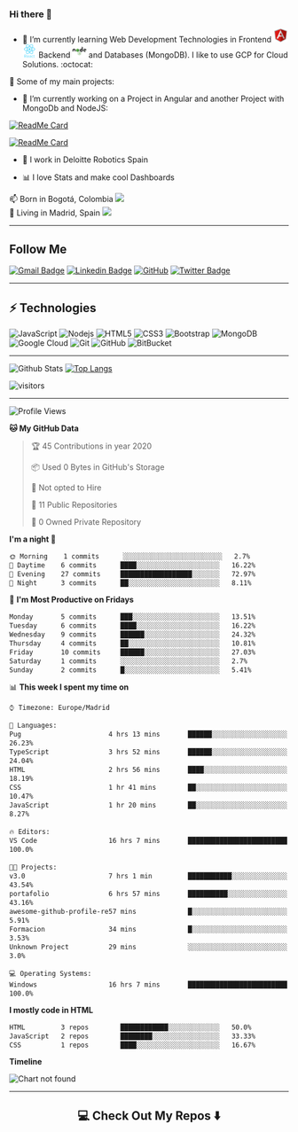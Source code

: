 ### Hi there 👋

- 🌱 I’m currently learning Web Development Technologies in Frontend <img src="https://raw.githubusercontent.com/devicons/devicon/master/icons/angularjs/angularjs-original.svg" alt="angular-js" width="25" height="25" />  <img src="https://raw.githubusercontent.com/devicons/devicon/master/icons/react/react-original-wordmark.svg" alt="react" width="25" height="25" /> Backend <img src="https://raw.githubusercontent.com/devicons/devicon/master/icons/nodejs/nodejs-original-wordmark.svg" alt="nodejs" width="25" height="25" />
 and Databases (MongoDB). I like to use GCP for Cloud Solutions. :octocat:

🚀 Some of my main projects:

- 🔭 I’m currently working on a Project in Angular and another Project with MongoDb and NodeJS:

[![ReadMe Card](https://github-readme-stats.vercel.app/api/pin/?username=minoveaz&repo=angular-web-portfolio)](https://github.com/minoveaz/angular-web-portfolio)

[![ReadMe Card](https://github-readme-stats.vercel.app/api/pin/?username=minoveaz&repo=node-app)](https://github.com/minoveaz/node-app)


-  🤖 I work in Deloitte Robotics Spain

- :bar_chart: I love Stats and make cool Dashboards

<p> 
📫  Born in Bogotá, Colombia <img src="https://image.flaticon.com/icons/svg/197/197575.svg" width="13"/>
<br>
📌  Living in Madrid, Spain <img src="https://image.flaticon.com/icons/svg/197/197593.svg" width="13"/>
</p>

<hr>

## Follow Me


[![Gmail Badge](https://img.shields.io/badge/-ing.miller.vega@gmail.com-c14438?style=flat-square&logo=Gmail&logoColor=white&link=mailto:ing.miller.vega@gmail.com)](mailto:ing.miller.vega@gmail.com)
[![Linkedin Badge](https://img.shields.io/badge/-minoveaz-blue?style=flat-square&logo=Linkedin&logoColor=white&link=https://www.linkedin.com/in/minoveaz/)](https://www.linkedin.com/in/minoveaz/)
[![GitHub](https://img.shields.io/badge/-GitHub-181717?style=flat-square&logo=github&logoColor=white&link=https://github.com/minoveaz)](https://github.com/minoveaz)
[![Twitter Badge](https://img.shields.io/badge/-@minoveaz-00acee?style=flat&logo=Twitter&logoColor=white)](https://twitter.com/intent/follow?screen_name=minoveaz "Follow on Twitter")

<hr>

## ⚡ Technologies

![JavaScript](https://img.shields.io/badge/-JavaScript-black?style=flat-square&logo=javascript)
![Nodejs](https://img.shields.io/badge/-Nodejs-black?style=flat-square&logo=Node.js)
![HTML5](https://img.shields.io/badge/-HTML5-E34F26?style=flat-square&logo=html5&logoColor=white)
![CSS3](https://img.shields.io/badge/-CSS3-1572B6?style=flat-square&logo=css3)
![Bootstrap](https://img.shields.io/badge/-Bootstrap-563D7C?style=flat-square&logo=bootstrap)
![MongoDB](https://img.shields.io/badge/-MongoDB-black?style=flat-square&logo=mongodb)
![Google Cloud](https://img.shields.io/badge/Google%20Cloud-black?style=flat-square&logo=google-cloud)
![Git](https://img.shields.io/badge/-Git-black?style=flat-square&logo=git)
![GitHub](https://img.shields.io/badge/-GitHub-181717?style=flat-square&logo=github)
![BitBucket](https://img.shields.io/badge/-BitBucket-darkblue?style=flat-square&logo=bitbucket)

<hr>

![Github Stats](https://github-readme-stats.vercel.app/api?username=minoveaz&count_private=true&show_icons=true)
[![Top Langs](https://github-readme-stats.vercel.app/api/top-langs/?username=minoveaz&layout=compact)](https://github.com/anuraghazra/github-readme-stats)

![visitors](https://visitor-badge.glitch.me/badge?page_id=minoveaz)

<hr>

<!--START_SECTION:waka-->
![Profile Views](http://img.shields.io/badge/Profile%20Views-111-blue)

**🐱 My GitHub Data** 

> 🏆 45 Contributions in year 2020
 > 
> 📦 Used 0 Bytes in GitHub's Storage 
 > 
> 🚫 Not opted to Hire
 > 
> 📜 11 Public Repositories 
 > 
> 🔑 0 Owned Private Repository 
 > 
**I'm a night 🦉** 

```text
🌞 Morning    1 commits      ░░░░░░░░░░░░░░░░░░░░░░░░░   2.7% 
🌆 Daytime    6 commits      ████░░░░░░░░░░░░░░░░░░░░░   16.22% 
🌃 Evening    27 commits     ██████████████████░░░░░░░   72.97% 
🌙 Night      3 commits      ██░░░░░░░░░░░░░░░░░░░░░░░   8.11%

```
📅 **I'm Most Productive on Fridays** 

```text
Monday       5 commits      ███░░░░░░░░░░░░░░░░░░░░░░   13.51% 
Tuesday      6 commits      ████░░░░░░░░░░░░░░░░░░░░░   16.22% 
Wednesday    9 commits      ██████░░░░░░░░░░░░░░░░░░░   24.32% 
Thursday     4 commits      ██░░░░░░░░░░░░░░░░░░░░░░░   10.81% 
Friday       10 commits     ██████░░░░░░░░░░░░░░░░░░░   27.03% 
Saturday     1 commits      ░░░░░░░░░░░░░░░░░░░░░░░░░   2.7% 
Sunday       2 commits      █░░░░░░░░░░░░░░░░░░░░░░░░   5.41%

```


📊 **This week I spent my time on** 

```text
⌚︎ Timezone: Europe/Madrid

💬 Languages: 
Pug                      4 hrs 13 mins       ██████░░░░░░░░░░░░░░░░░░░   26.23% 
TypeScript               3 hrs 52 mins       ██████░░░░░░░░░░░░░░░░░░░   24.04% 
HTML                     2 hrs 56 mins       ████░░░░░░░░░░░░░░░░░░░░░   18.19% 
CSS                      1 hr 41 mins        ██░░░░░░░░░░░░░░░░░░░░░░░   10.47% 
JavaScript               1 hr 20 mins        ██░░░░░░░░░░░░░░░░░░░░░░░   8.27%

🔥 Editors: 
VS Code                  16 hrs 7 mins       █████████████████████████   100.0%

🐱‍💻 Projects: 
v3.0                     7 hrs 1 min         ███████████░░░░░░░░░░░░░░   43.54% 
portafolio               6 hrs 57 mins       ██████████░░░░░░░░░░░░░░░   43.16% 
awesome-github-profile-re57 mins             █░░░░░░░░░░░░░░░░░░░░░░░░   5.91% 
Formacion                34 mins             █░░░░░░░░░░░░░░░░░░░░░░░░   3.53% 
Unknown Project          29 mins             ░░░░░░░░░░░░░░░░░░░░░░░░░   3.0%

💻 Operating Systems: 
Windows                  16 hrs 7 mins       █████████████████████████   100.0%

```

**I mostly code in HTML** 

```text
HTML         3 repos        ████████████░░░░░░░░░░░░░   50.0% 
JavaScript   2 repos        ████████░░░░░░░░░░░░░░░░░   33.33% 
CSS          1 repos        ████░░░░░░░░░░░░░░░░░░░░░   16.67%

```


**Timeline**

![Chart not found](https://github.com/minoveaz/minoveaz/blob/master/charts/bar_graph.png) 


<!--END_SECTION:waka-->

<hr>

<h2  align="center">💻 Check Out My Repos ⬇️ </h2>

<!--
**minoveaz/minoveaz** is a ✨ _special_ ✨ repository because its `README.md` (this file) appears on your GitHub profile.

Here are some ideas to get you started:

- 🔭 I’m currently working on ...

- 👯 I’m looking to collaborate on ...
- 🤔 I’m looking for help with ...
- 💬 Ask me about ...
- 📫 How to reach me: ...
- 😄 Pronouns: ...
- ⚡ Fun fact: ...
-->
